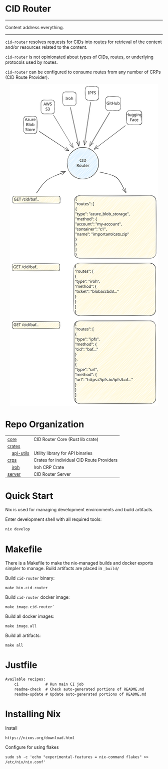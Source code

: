 # CID Router

<hr/>
Content address everything.
<hr/>

`cid-router` resolves requests for [CIDs](https://docs.ipfs.tech/concepts/content-addressing/#what-is-a-cid) into [routes](/crates/routes) for retrieval of the content and/or resources related to the content.

`cid-router` is not opinionated about types of CIDs, routes, or underlying protocols used by routes.

`cid-router` can be configured to consume routes from any number of CRPs (CID Route Provider).

<div align="center">
  <img src="/.readme/cid-router.svg" alt="CID Router diagram">
</div>

# Repo Organization
|||
|-|-|
|[core](/core)|CID Router Core (Rust lib crate) |
|[crates](/crates)| |
|&emsp;[api-utils](/crates/api-utils)|Utility library for API binaries |
|[crps](/crps)|Crates for individual CID Route Providers |
|&emsp;[iroh](/crps/iroh)|Iroh CRP Crate |
|[server](/server)|CID Router Server |
 
# Quick Start

Nix is used for managing development environments and build artifacts.

Enter development shell with all required tools:

```shell
nix develop
```

# Makefile

There is a Makefile to make the nix-managed builds and docker exports simpler to manage. Build artifacts are placed in `_build/`

Build `cid-router` binary:

```shell
make bin.cid-router
```

Build `cid-router` docker image:

```shell
make image.cid-router`
```

Build all docker images:

```shell
make image.all
```

Build all artifacts:

```shell
make all
```

# Justfile
```present just
Available recipes:
    ci            # Run main CI job
    readme-check  # Check auto-generated portions of README.md
    readme-update # Update auto-generated portions of README.md
```

# Installing Nix

Install

    https://nixos.org/download.html

Configure for using flakes

```shell
sudo sh -c 'echo "experimental-features = nix-command flakes" >> /etc/nix/nix.conf'
```
